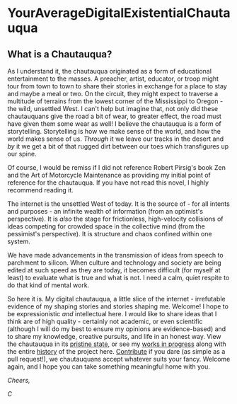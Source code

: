 # YourAverageDigitalExistentialChautauqua

## What is a Chautauqua?
As I understand it, the chautauqua originated as a form of educational entertainment to the masses. A preacher, artist, educator, or troop might tour from town to town to share their stories in exchange for a place to stay and maybe a meal or two. On the circuit, they might expect to traverse a multitude of terrains from the lowest corner of the Mississippi to Oregon - the wild, unsettled West.  I can't help but imagine that, not only did these chautauquans give the road a bit of wear, to greater effect, the road must have given them some wear as well! I believe the chautauqua is a form of storytelling. Storytelling is how we make sense of the world, and how the world makes sense of us. *Through* it we leave our tracks in the desert and *by* it we get a bit of that rugged dirt between our toes which transfigures up our spine.

Of course, I would be remiss if I did not reference Robert Pirsig's book Zen and the Art of Motorcycle Maintenance as providing my initial point of reference for the chautauqua. If you have not read this novel, I highly recommend reading it.

The internet is the unsettled West of today.  It is the source of - for all intents and purposes - an infinite wealth of information (from an optimist's perspective). It is *also* the stage for frictionless, high-velocity collisions of ideas competing for crowded space in the collective mind (from the pessimist's perspective). It is structure and chaos confined within one system.

We have made advancements in the transmission of ideas from speech to parchment to silicon. When culture and technology and society are being edited at such speed as they are today, it becomes difficult (for myself at least) to evaluate what is true and what is not. I need a calm, quiet respite to do that kind of mental work.

So here it is. My digital chautauqua, a little slice of the internet - irrefutable evidence of my shaping stories and stories shaping me. Welcome! I hope to be expressionistic *and* intellectual here. I would like to share ideas that I think are of high quality - certainly not academic, or even scientific (although I will do my best to ensure my opinions are evidence-based) and to share my knowledge, creative pursuits, and life in an honest way.  View the chautauqua in its [pristine state](https://cajohnst.github.io/), or see my [works in progress](https://github.com/cajohnst/YourAverageDigitalExistentialChautauqua) along with the entire [history](https://github.com/cajohnst/YourAverageDigitalExistentialChautauqua) of the project here. [Contribute](https://github.com/cajohnst/YourAverageDigitalExistentialChautauqua) if you dare (as simple as a pull request!), we chautauquans accept whatever suits your fancy. Welcome again, and I hope you can take something meaningful home with you.

*Cheers,*

*C*
